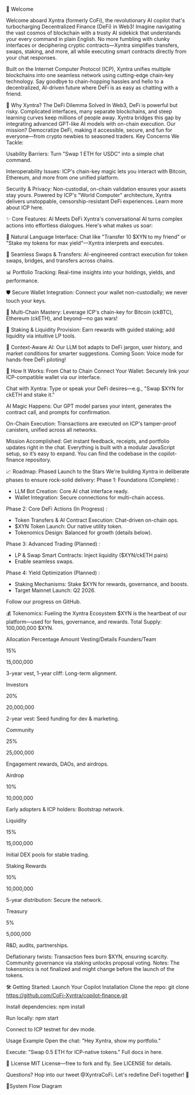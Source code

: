 🚀
Welcome

Welcome aboard Xyntra (formerly CoFi), the revolutionary AI copilot that's turbocharging Decentralized Finance (DeFi) in Web3! Imagine navigating the vast cosmos of blockchain with a trusty AI sidekick that understands your every command in plain English. No more fumbling with clunky interfaces or deciphering cryptic contracts—Xyntra simplifies transfers, swaps, staking, and more, all while executing smart contracts directly from your chat responses.

Built on the Internet Computer Protocol (ICP), Xyntra unifies multiple blockchains into one seamless network using cutting-edge chain-key technology. Say goodbye to chain-hopping hassles and hello to a decentralized, AI-driven future where DeFi is as easy as chatting with a friend.

🌌 Why Xyntra? The DeFi Dilemma Solved
In Web3, DeFi is powerful but risky. Complicated interfaces, many separate blockchains, and steep learning curves keep millions of people away. Xyntra bridges this gap by integrating advanced GPT-like AI models with on-chain execution. Our mission? Democratize DeFi, making it accessible, secure, and fun for everyone—from crypto newbies to seasoned traders. Key Concerns We Tackle:

Usability Barriers: Turn "Swap 1 ETH for USDC" into a simple chat command.

Interoperability Issues: ICP's chain-key magic lets you interact with Bitcoin, Ethereum, and more from one unified platform.

Security & Privacy: Non-custodial, on-chain validation ensures your assets stay yours. Powered by ICP's "World Computer" architecture, Xyntra delivers unstoppable, censorship-resistant DeFi experiences. Learn more about ICP here.

✨ Core Features: AI Meets DeFi
Xyntra's conversational AI turns complex actions into effortless dialogues. Here's what makes us soar:

💬 Natural Language Interface: Chat like "Transfer 10 $XYN to my friend" or "Stake my tokens for max yield"—Xyntra interprets and executes.

🔄 Seamless Swaps & Transfers: AI-engineered contract execution for token swaps, bridges, and transfers across chains.

📊 Portfolio Tracking: Real-time insights into your holdings, yields, and performance.

🛡️ Secure Wallet Integration: Connect your wallet non-custodially; we never touch your keys.

🔗 Multi-Chain Mastery: Leverage ICP's chain-key for Bitcoin (ckBTC), Ethereum (ckETH), and beyond—no gas wars!

🚀 Staking & Liquidity Provision: Earn rewards with guided staking; add liquidity via intuitive LP tools.

🧠 Context-Aware AI: Our LLM bot adapts to DeFi jargon, user history, and market conditions for smarter suggestions. Coming Soon: Voice mode for hands-free DeFi piloting!

🛫 How It Works: From Chat to Chain
Connect Your Wallet: Securely link your ICP-compatible wallet via our interface.

Chat with Xyntra: Type or speak your DeFi desires—e.g., "Swap $XYN for ckETH and stake it."

AI Magic Happens: Our GPT model parses your intent, generates the contract call, and prompts for confirmation.

On-Chain Execution: Transactions are executed on ICP's tamper-proof canisters, unified across all networks.

Mission Accomplished: Get instant feedback, receipts, and portfolio updates right in the chat. Everything is built with a modular JavaScript setup, so it’s easy to expand. You can find the codebase in the copilot-finance repository.

📈 Roadmap: Phased Launch to the Stars
We're building Xyntra in deliberate phases to ensure rock-solid delivery: 
Phase 1: Foundations (Complete) :
- LLM Bot Creation: Core AI chat interface ready. 
- Wallet Integration: Secure connections for multi-chain access. 

Phase 2: Core DeFi Actions (In Progress) :
- Token Transfers & AI Contract Execution: Chat-driven on-chain ops. 
- $XYN Token Launch: Our native utility token. 
- Tokenomics Design: Balanced for growth (details below). 

Phase 3: Advanced Trading (Planned) :
- LP & Swap Smart Contracts: Inject liquidity ($XYN/ckETH pairs) 
- Enable seamless swaps. 

Phase 4: Yield Optimization (Planned) :
- Staking Mechanisms: Stake $XYN for rewards, governance, and boosts. 
- Target Mainnet Launch: Q2 2026. 

Follow our progress on GitHub.

💰 Tokenomics: Fueling the Xyntra Ecosystem
$XYN is the heartbeat of our platform—used for fees, governance, and rewards. Total Supply: 100,000,000 $XYN.

Allocation
Percentage
Amount
Vesting/Details
Founders/Team

15%

15,000,000

3-year vest, 1-year cliff: Long-term alignment.

Investors

20%

20,000,000

2-year vest: Seed funding for dev & marketing.

Community

25%

25,000,000

Engagement rewards, DAOs, and airdrops.

Airdrop

10%

10,000,000

Early adopters & ICP holders: Bootstrap network.

Liquidity

15%

15,000,000

Initial DEX pools for stable trading.

Staking Rewards

10%

10,000,000

5-year distribution: Secure the network.

Treasury

5%

5,000,000

R&D, audits, partnerships.

Deflationary twists: Transaction fees burn $XYN, ensuring scarcity. Community governance via staking unlocks proposal voting. Notes: The tokenomics is not finalized and might change before the launch of the tokens.

🛠️ Getting Started: Launch Your Copilot
Installation
Clone the repo: git clone https://github.com/CoFi-Xyntra/copilot-finance.git

Install dependencies: npm install

Run locally: npm start

Connect to ICP testnet for dev mode.

Usage Example
Open the chat: "Hey Xyntra, show my portfolio."

Execute: "Swap 0.5 ETH for ICP-native tokens." Full docs in here.

📜 License
MIT License—free to fork and fly. See LICENSE for details.

Questions? Hop into our tweet @XyntraCoFi. Let's redefine DeFi together! 🌟

🔄System Flow Diagram
